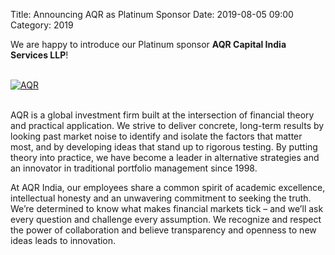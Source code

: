 Title: Announcing AQR as Platinum Sponsor
Date: 2019-08-05 09:00
Category: 2019

We are happy to introduce our Platinum sponsor **AQR Capital India Services LLP**!

<!-- PELICAN_END_SUMMARY -->
<br>
<div class="text-center">
  <a href="https://www.aqr.com/" target="_blank">
    <img src="{filename}/images/sponsors/aqr.jpg" alt="AQR">
  </a>
</div>
<br>

AQR is a global investment firm built at the intersection of financial theory and practical application. We strive to deliver concrete, long-term results by looking past market noise to identify and isolate the factors that matter most, and by developing ideas that stand up to rigorous testing. By putting theory into practice, we have become a leader in alternative strategies and an innovator in traditional portfolio management since 1998.

At AQR India, our employees share a common spirit of academic excellence, intellectual honesty and an unwavering commitment to seeking the truth. We’re determined to know what makes financial markets tick – and we’ll ask every question and challenge every assumption. We recognize and respect the power of collaboration and believe transparency and openness to new ideas leads to innovation.
